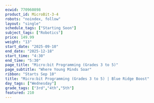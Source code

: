 ```yaml
---
ecwid: 770960898
product_id: MicroBit-3-4
robots: "noindex, follow"
layout: "single"
schedule_tags: ["Starting Soon"]
subject_tags: ["Robotics"]
price: 149.99
weight: "13"
start_date: "2025-09-10"
end_date: "2025-12-18"
start_time: "4:30"
end_time: "5:30"
page_title: "Micro:bit Programming (Grades 3 to 5)"
page_subtitle: "Where Young Minds Soar"
ribbon: "Starts Sep 10"
title: "Micro:bit Programming (Grades 3 to 5) | Blue Ridge Boost"
day_tags: ["Wednesday"]
grade_tags: ["3rd","4th","5th"]
featured: 210
---
```

